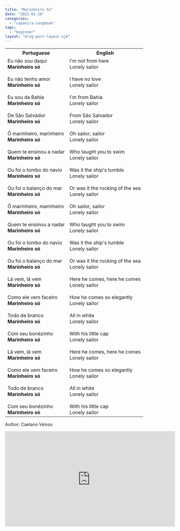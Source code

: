 ```yaml
---
title: "Marinheiro Só"
date: "2021-01-28"
categories: 
  - "capoeira-songbook"
tags: 
  - "beginner"
layout: "blog-post-layout.njk"
---
```


<table class="capoeira-table">
    <tr class="header-row">
        <th>Portuguese</th>
        <th>English</th>
    </tr>
    <tr>
        <td>Eu não sou daqui<br>
<strong>Marinheiro só</strong><br>
<br>
Eu não tenho amor<br>
<strong>Marinheiro só</strong><br>
<br>
Eu sou da Bahia<br>
<strong>Marinheiro só</strong><br>
<br>
De São Salvador<br>
<strong>Marinheiro só</strong><br>
<br>
Ô marinheiro, marinheiro<br>
<strong>Marinheiro só</strong><br>
<br>
Quem te ensinou a nadar<br>
<strong>Marinheiro só</strong><br>
<br>
Ou foi o tombo do navio<br>
<strong>Marinheiro só</strong><br>
<br>
Ou foi o balanço do mar<br>
<strong>Marinheiro só</strong><br>
<br>
Ô marinheiro, marinheiro<br>
<strong>Marinheiro só</strong><br>
<br>
Quem te ensinou a nadar<br>
<strong>Marinheiro só</strong><br>
<br>
Ou foi o tombo do navio<br>
<strong>Marinheiro só</strong><br>
<br>
Ou foi o balanço do mar<br>
<strong>Marinheiro só</strong><br>
<br>
Lá vem, lá vem<br>
<strong>Marinheiro só</strong><br>
<br>
Como ele vem faceiro<br>
<strong>Marinheiro só</strong><br>
<br>
Todo de branco<br>
<strong>Marinheiro só</strong><br>
<br>
Com seu bonézinho<br>
<strong>Marinheiro só</strong><br>
<br>
Lá vem, lá vem<br>
<strong>Marinheiro só</strong><br>
<br>
Como ele vem faceiro<br>
<strong>Marinheiro só</strong><br>
<br>
Todo de branco<br>
<strong>Marinheiro só</strong><br>
<br>
Com seu bonézinho<br>
<strong>Marinheiro só</strong></td>
        <td>I'm not from here<br>
Lonely sailor<br>
<br>
I have no love<br>
Lonely sailor<br>
<br>
I'm from Bahia<br>
Lonely sailor<br>
<br>
From São Salvador<br>
Lonely sailor<br>
<br>
Oh sailor, sailor<br>
Lonely sailor<br>
<br>
Who taught you to swim<br>
Lonely sailor<br>
<br>
Was it the ship's tumble<br>
Lonely sailor<br>
<br>
Or was it the rocking of the sea<br>
Lonely sailor<br>
<br>
Oh sailor, sailor<br>
Lonely sailor<br>
<br>
Who taught you to swim<br>
Lonely sailor<br>
<br>
Was it the ship's tumble<br>
Lonely sailor<br>
<br>
Or was it the rocking of the sea<br>
Lonely sailor<br>
<br>
Here he comes, here he comes<br>
Lonely sailor<br>
<br>
How he comes so elegantly<br>
Lonely sailor<br>
<br>
All in white<br>
Lonely sailor<br>
<br>
With his little cap<br>
Lonely sailor<br>
<br>
Here he comes, here he comes<br>
Lonely sailor<br>
<br>
How he comes so elegantly<br>
Lonely sailor<br>
<br>
All in white<br>
Lonely sailor<br>
<br>
With his little cap<br>
Lonely sailor</td>
    </tr>
</table>

<figcaption>

Author: Caetano Veloso

</figcaption>

<iframe width="560" height="315" src="https://www.youtube.com/embed/b6O6XSL-IuE" title="YouTube video player" frameborder="0" allow="accelerometer; autoplay; clipboard-write; encrypted-media; gyroscope; picture-in-picture" allowfullscreen></iframe>
